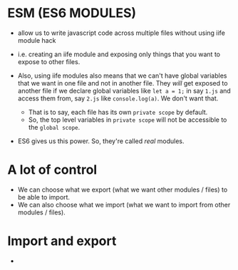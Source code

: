 # ESM (ES6 MODULES) 
- allow us to write javascript code across multiple files without using iife module hack
- i.e. creating an iife module and exposing only things that you want to expose to other files.

- Also, using iife modules also means that we can't have global variables that we want in one file and not in another file. They *will* get exposed to another file if we declare global variables like `let a = 1;` in say `1.js` and access them from, say `2.js` like `console.log(a)`. We don't want that. 
    - That is to say, each file has its own `private scope` by default.
    - So, the top level variables in `private scope` will not be accessible to the `global scope`.

- ES6 gives us this power. So, they're called *real* modules.

# A lot of control
- We can choose what we export (what we want other modules / files) to be able to import.
- We can also choose what we import (what we want to import from other modules / files).

# Import and export
- 
